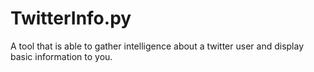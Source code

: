 # TwitterInfo.py
A tool that is able to gather intelligence about a twitter user and display basic information to you.
